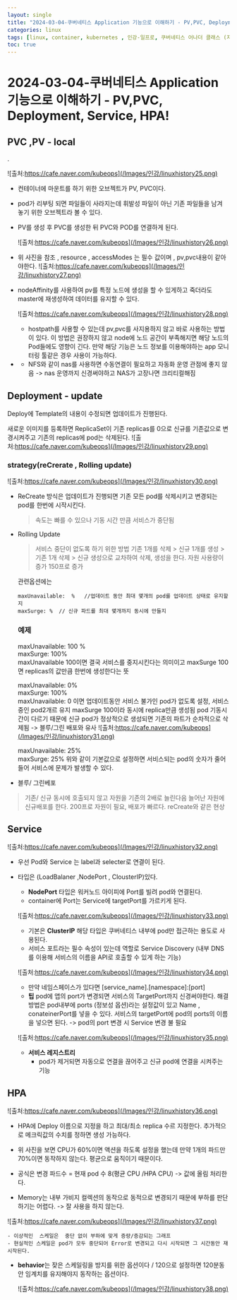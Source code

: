 ```yaml
---
layout: single
title: "2024-03-04-쿠버네티스 Application 기능으로 이해하기 - PV,PVC, Deployment, Service, HPA"
categories: linux
tags: [linux, container, kubernetes , 인강-일프로, 쿠버네티스 어나더 클래스 (지상편) - Sprint 1 2 , PV,PVC ,Deployment, HPA, Service  ]
toc: true
---
```




#  2024-03-04-쿠버네티스 Application 기능으로 이해하기 - PV,PVC, Deployment, Service, HPA!

## PVC ,PV - local

   .

   ![출처:https://cafe.naver.com/kubeops](/Images/인강/linuxhistory25.png)
 - 컨테이너에 마운트를 하기 위한 오브젝트가 PV, PVC이다.
 - pod가 리부팅 되면 파일들이 사라지는데  휘발성 파일이 아닌 기존 파일들을 남겨 놓기 위한 오브젝트라 볼 수 있다.
 - PV를 생성 후 PVC를 생성한 뒤 PVC와 POD를 연결하게 된다.

   ![출처:https://cafe.naver.com/kubeops](/Images/인강/linuxhistory26.png)
 
 - 위 사진을 참조 , resource , accessModes 는 필수 값이며 ,  pv,pvc내용이 같아야한다.
  ![출처:https://cafe.naver.com/kubeops](/Images/인강/linuxhistory27.png)
- nodeAffinity를 사용하여 pv를 특정 노드에 생성을 할 수 있게하고 죽더라도 master에 재생성하여 데이터를 유지할 수 있다.

  ![출처:https://cafe.naver.com/kubeops](/Images/인강/linuxhistory28.png)
  - hostpath를 사용할 수 있는데  pv,pvc를 사지용하지 않고 바로 사용하는 방법이 있다. 이 방법은 권장하지 않고 node에 노드 공간이 부족해지면 해당 노드의 Pod들에도 영향이 긴다.  만약 해당 기능은 노드 정보를 이용해야하는 app 모니터링 툴같은 경우 사용이 가능하다.


 - * NFS와 같이 nas를 사용하면  수동연결이 필요하고 자동화 운영 관점에 좋지 않음  -> nas 운영까지 신경써야하고 NAS가 고장나면 크리티컬해짐



## Deployment - update
  Deploy에 Template의 내용이 수정되면 업데이트가 진행된다. 

  새로운 이미지를 등록하면  ReplicaSet이 기존 replicas를 0으로 신규를 기존값으로 변경시켜주고 기존의 replicas에 pod는 삭제된다.
 ![출처:https://cafe.naver.com/kubeops](/Images/인강/linuxhistory29.png)

  
  ### strategy(reCrerate , Rolling update)
   ![출처:https://cafe.naver.com/kubeops](/Images/인강/linuxhistory30.png)

   - ReCreate 방식은 업데이트가 진행되면  기존 모든 pod를 삭제시키고 변경되는 pod를 한번에 시작시킨다.
      > 속도는 빠를 수 있으나  기동 시간 만큼 서비스가 중단됨

  - Rolling Update
    > 서비스 중단이 없도록 하기 위한 방법 
    > 기존 1개를 삭제 >  신규 1개를 생성 > 기존 1개 삭제 > 신규 생성으로 교차하여 삭제, 생성을 한다. 
    > 자원 사용량이 증가  150프로 증가

    관련옵션에는 
    ~~~
    maxUnavailable:  %   //업데이트 동안 최대 몇개의 pod를 업데이트 상태로 유지할지
    maxSurge: %  // 신규 파드를 최대 몇개까지 동시에 만들지
    ~~~

    ### 예제
    
    maxUnavailable: 100 %   
    maxSurge: 100%    
    maxUnavailable 100이면 결국 서비스를 중지시킨다는 의미이고 maxSurge 100면 replicas의 값만큼 한번에 생성한다는 뜻


    maxUnavailable: 0%   
    maxSurge: 100%  
    maxUnavailable: 0 이면 업데이트동안  서비스 불가인 pod가 없도록 설정, 서비스 중인 pod2개르 유지
    maxSurge 100이라 동시에 replica만큼 생성됨  pod 기동시간이 다르기 때문에  신규 pod가 정상적으로 생성되면  기존의 파트가 순차적으로 삭제됨 -> 블루/그린 배포와 유사
    ![출처:https://cafe.naver.com/kubeops](/Images/인강/linuxhistory31.png)

    maxUnavailable: 25%   
    maxSurge: 25%
    위와 같이 기본값으로 설정하면  서비스되는 pod의 숫자가 줄어들어 서비스에 문제가 발생할 수 있다.  



  - 블루/ 그린베포
   > 기존/ 신규 동시에  호출되지 않고 자원을 기존의 2배로 늘린다음 늘어난 자원에 신규배포를 한다. 200프로 자원이 필요, 배포가 빠르다.  reCreate와 같은 현상



## Service

![출처:https://cafe.naver.com/kubeops](/Images/인강/linuxhistory32.png)
 - 우선 Pod와 Service 는  label과 selecter로 연결이 된다.
 - 타입은 (LoadBalaner ,NodePort , ClousterIP)있다.
   - **NodePort** 타입은 워커노드 아이피에 Port를 빌려 pod와 연결된다.
   - container에 Port는 Service에 targetPort를 가르키게 된다.

   ![출처:https://cafe.naver.com/kubeops](/Images/인강/linuxhistory33.png)
    
   - 기본은 **ClusterIP** 해당 타입은 쿠버네티스 내부에 pod만 접근하는 용도로 사용된다.
   - 서비스 포트라는 필수 속성이 있는데  역할로 Service Discovery (내부 DNS를 이용해  서비스의 이름을 API로 호출할 수 있게 하는 기능) 

   ![출처:https://cafe.naver.com/kubeops](/Images/인강/linuxhistory34.png)

   - 만약 네임스페이스가 있다면   [service_name].[namespace]:[port]
   - **팁** pod에 앱의 port가 변경되면  서비스의 TargetPort까지 신경써야한다. 해결방법은 pod내부에 ports (정보성 옵션)라는 설정값이 있고 Name , conateinerPort를 넣을 수 있다. 서비스의 targetPort에 pod의 ports의 이름을 넣으면 된다. -> pod의 port 변경 시 Service 변경 불 필요

    ![출처:https://cafe.naver.com/kubeops](/Images/인강/linuxhistory35.png)

    - **서비스 레지스트리** 
      - pod가 제거되면 자동으로 연결을 끊어주고 신규 pod에 연결을 시켜주는 기능
    

## HPA
  ![출처:https://cafe.naver.com/kubeops](/Images/인강/linuxhistory36.png)
  
  - HPA에 Deploy 이름으로 지정을 하고  최대/최소 replica 수르 지정한다. 추가적으로 메크릭값의 수치를 정하면 생성 가능하다.

  - 위 사진을 보면  CPU가 60%이면  액션을 하도록 설정을 했는데 만약 1개의 파드만 70%이면 동작하지 않는다. 평균으로 움직이기 때문이다.
  - 공식은 변경 파드수  = 현재 pod 수 8(평균 CPU /HPA CPU)   -> 값에 올림 처리한다.
  - Memory는 내부 가비지 컬렉션의 동작으로 동적으로 변경되기 때문에 부하를 판단하기는 어렵다. -> 잘 사용을 하지 않는다.
  
  ![출처:https://cafe.naver.com/kubeops](/Images/인강/linuxhistory37.png)

    - 이상적인  스케일은  중단 없이 부하에 맞게 증량/증감되는 그래프
    - 현실적인 스케일은 pod가 모두 중단되어 Error로 변경되고 다시 시작되면 그 시간동안 재시작된다. 

  - **behavior**는 잦은 스케일링을 방지를 위한 옵션이다 / 120으로 설정하면 120분동안 임계치를 유지해야지 동작하는 옵션이다.

    ![출처:https://cafe.naver.com/kubeops](/Images/인강/linuxhistory38.png)



 
 